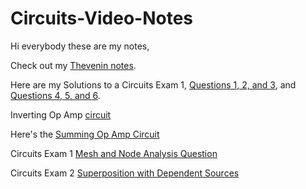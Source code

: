 # Circuits-Video-Notes
Hi everybody these are my notes,

Check out my [Thevenin notes](Thevenin_and_Norton_notes/5_Tricks_you_Need_to_Solve_Thevenin_Circuits.pdf).

Here are my Solutions to a Circuits Exam 1, [Questions 1, 2, and 3](Circuits-Exam1-Notes/Circuits_Exam1_Solutions_Q1_Q2_Q3.pdf), and [Questions 4, 5, and 6](Circuits-Exam1-Notes/Circuits_Exam1_Solutions_Q4_Q5_Q6.pdf).

Inverting Op Amp [circuit](Op-Amp-Circuits/Inverting_Op_Amp.pdf)

Here's the [Summing Op Amp Circuit](Op-Amp-Circuits/Summing_Op_Amp_circuit.pdf)

Circuits Exam 1 [Mesh and Node Analysis Question](Circuits-Exam1-Notes/Mesh_and_Node_Exam1_Question.pdf)

Circuits Exam 2 [Superposition with Dependent Sources](Circuits-Exam1-Notes/Superposition_and_Dependent_Sources_Circuit.pdf)






